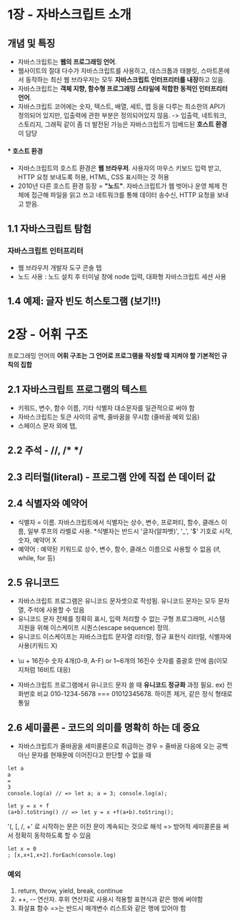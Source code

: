 # 1장 - 자바스크립트 소개
## 개념 및 특징
- 자바스크립트는 **웹의 프로그래밍 언어**.
- 웹사이트의 절대 다수가 자바스크립트를 사용하고, 데스크톱과 태블릿, 스마트폰에서 동작하는 최신 웹 브라우저는 모두 **자바스크립트 인터프리터를 내장**하고 있음.
- 자바스크립트는 **객체 지향, 함수형 프로그래밍 스타일에 적합한 동적인 인터프리터 언어**. 
- 자바스크립트 코어에는 숫자, 텍스트, 배열, 세트, 맵 등을 다루는 최소한의 API가 정의되어 있지만, 입출력에 관한 부분은 정의되어있지 않음. 
 -> 입출력, 네트워크, 스토리지, 그래픽 같이 좀 더 발전된 가능은 자바스크립트가 임베드된 **호스트 환경**이 담당
#### * 호스트 환경
- 자바스크립트의 호스트 환경은 **웹 브라우저**. 사용자의 마우스 키보드 입력 받고, HTTP 요청 보내도록 허용, HTML, CSS 표시하는 것 허용
- 2010년 다른 호스트 환경 등장 = **"노드"**. 자바스크립트가 웹 벗어나 운영 체제 전체에 접근해 파일을 읽고 쓰고 네트워크를 통해 데이터 송수신, HTTP 요청을 보내고 받음. 

## 1.1 자바스크립트 탐험
### 자바스크립트 인터프리터
- 웹 브라우저 개발자 도구 콘솔 탭
- 노드 사용 : 노드 설치 후 터미널 창에 node 입력, 대화형 자바스크립트 세션 사용

## 1.4 예제: 글자 빈도 히스토그램 (보기!!) 

# 2장 - 어휘 구조
프로그래밍 언어의 **어휘 구조는 그 언어로 프로그램을 작성할 때 지켜야 할 기본적인 규칙의 집합**
## 2.1 자바스크립트 프로그램의 텍스트
- 키워드, 변수, 함수 이름, 기타 식별자 대소문자를 일관적으로 써야 함
- 자바스크립트는 토큰 사이의 공백, 줄바꿈을 무시함 (줄바꿈 예외 있음) 
- 스페이스 문자 외에 탭, 
## 2.2 주석 - //, /* */
## 2.3 리터럴(literal) - 프로그램 안에 직접 쓴 데이터 값
## 2.4 식별자와 예약어
- 식별자 = 이름. 자바스크립트에서 식별자는 상수, 변수, 프로퍼티, 함수, 클래스 이름, 일부 루프의 라벨로 사용. 
*식별자는 반드시 '글자(알파벳)', '_', '$' 기호로 시작, 숫자, 예약어 X
- 예약어 : 예약된 키워드로 상수, 변수, 함수, 클래스 이름으로 사용할 수 없음 (if, while, for 등)
## 2.5 유니코드
- 자바스크립트 프로그램은 유니코드 문자셋으로 작성됨. 유니코드 문자는 모두 문자열, 주석에 사용할 수 있음
- 유니코드 문자 전체를 정확히 표시, 입력 처리할 수 없는 구형 프로그래머, 시스템 지원을 위해 이스케이프 시퀀스(escape sequence) 정의. 
- 유니코드 이스케이프는 자바스크립트 문자열 리터럴, 정규 표현식 리터럴, 식별자에 사용(키워드 X)
* \u + 16진수 숫자 4개(0-9, A-F) or 1~6개의 16진수 숫자를 중괄호 안에 씀(이모지처럼 16비트 대응) 
- 자바스크립트 프로그램에서 유니코드 문자 쓸 때 **유니코드 정규화** 과정 필요. 
ex) 전화번호 비교 010-1234-5678 === 01012345678. 하이픈 제거, 같은 정식 형태로 통일
## 2.6 세미콜론 - 코드의 의미를 명확히 하는 데 중요
- 자바스크립트가 줄바꿈을 세미콜론으로 취급하는 경우  = 줄바꿈 다음에 오는 공백 아닌 문자를 현재문에 이어진다고 판단할 수 없을 때 
```
let a
a 
=
3
console.log(a) // => let a; a = 3; console.log(a); 

let y = x + f
(a+b).toString() // => let y = x +f(a+b).toString();
```

'(, [, /, +' 로 시작하는 문은 이전 문이 계속되는 것으로 해석 => 방어적 세미콜론을 써서 정확히 동작하도록 할 수 있음
```
let x = 0 
; [x,x+1,x+2].forEach(console.log) 
```

### 예외
1) return, throw, yield, break, continue
2) ++, -- 연산자. 후위 연산자로 사용시 적용할 표현식과 같은 행에 써야함
3) 화살표 함수 =>는 반드시 매개변수 리스트와 같은 행에 있어야 함
